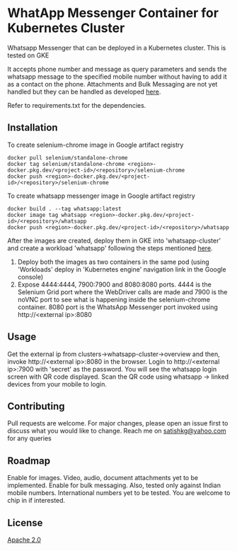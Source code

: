 # WhatApp Messenger Container for Kubernetes Cluster
Whatsapp Messenger that can be deployed in a Kubernetes cluster. This is tested on GKE

It accepts phone number and message as query parameters and sends the whatsapp message to the specified mobile number without having to add it as a contact on the phone. Attachments and Bulk Messaging are not yet handled but they can be handled as developed [here](https://github.com/kgsatish/whatsapp-direct-bulk/).

Refer to requirements.txt for the dependencies.
 
## Installation

To create selenium-chrome image in Google artifact registry
```
docker pull selenium/standalone-chrome
docker tag selenium/standalone-chrome <region>-docker.pkg.dev/<project-id>/<repository>/selenium-chrome
docker push <region>-docker.pkg.dev/<project-id>/<repository>/selenium-chrome
```
To create whatsapp messenger image in Google artifact registry
```
docker build . --tag whatsapp:latest
docker image tag whatsapp <region>-docker.pkg.dev/<project-id>/<repository>/whatsapp
docker push <region>-docker.pkg.dev/<project-id>/<repository>/whatsapp
```

After the images are created, deploy them in GKE into 'whatsapp-cluster' and create a workload 'whatsapp' following the steps mentioned [here](https://cloud.google.com/kubernetes-engine/docs/tutorials/hello-app).
1. Deploy both the images as two containers in the same pod (using 'Workloads' deploy in 'Kubernetes engine' navigation link in the Google console)
2. Expose 4444:4444, 7900:7900 and 8080:8080 ports. 4444 is the Selenium Grid port where the WebDriver calls are made and 7900 is the noVNC port to see what is happening inside the selenium-chrome container. 8080 port is the WhatsApp Messenger port invoked using http://\<external ip\>:8080

## Usage
Get the external ip from clusters->whatsapp-cluster->overview and then, invoke http://\<external ip\>:8080 in the browser. Login to http://\<external ip\>:7900 with 'secret' as the password. You will see the whatsapp login screen with QR code displayed. Scan the QR code using whatsapp -> linked devices from your mobile to login.  

## Contributing
Pull requests are welcome. For major changes, please open an issue first to discuss what you would like to change. Reach me on satishkg@yahoo.com for any queries

## Roadmap
Enable for images. Video, audio, document attachments yet to be implemented. Enable for bulk messaging. Also, tested only against Indian mobile numbers. International numbers yet to be tested. You are welcome to chip in if interested.

## License
[Apache 2.0](https://www.apache.org/licenses/LICENSE-2.0)
